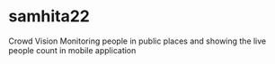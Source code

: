 # samhita22
Crowd Vision
    Monitoring people in public places and showing the live people count in mobile application 
